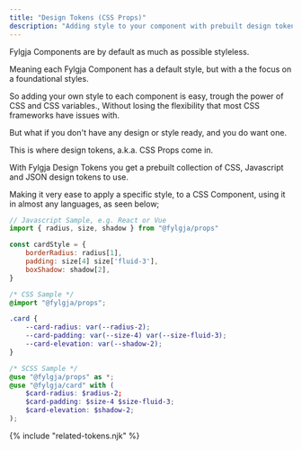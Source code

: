 ```yaml
---
title: "Design Tokens (CSS Props)"
description: "Adding style to your component with prebuilt design tokens, a.k.a. CSS Props."
---
```


Fylgja Components are by default as much as possible styleless.

Meaning each Fylgja Component has a default style,
but with a the focus on a foundational styles.

So adding your own style to each component is easy,
trough the power of CSS and CSS variables.,
Without losing the flexibility that most CSS frameworks have issues with.

But what if you don't have any design or style ready,
and you do want one.

This is where design tokens, a.k.a. CSS Props come in.

With Fylgja Design Tokens you get a prebuilt collection of CSS,
Javascript and JSON design tokens to use.

Making it very ease to apply a specific style, to a CSS Component,
using it in almost any languages, as seen below;

<div class="scroll-slider thin-scrollbar" style="--gap-inline: 0; scroll-snap-type: none;">

```jsx
// Javascript Sample, e.g. React or Vue
import { radius, size, shadow } from "@fylgja/props"

const cardStyle = {
    borderRadius: radius[1],
    padding: size[4] size['fluid-3'],
    boxShadow: shadow[2],
}
```

```css
/* CSS Sample */
@import "@fylgja/props";

.card {
    --card-radius: var(--radius-2);
    --card-padding: var(--size-4) var(--size-fluid-3);
    --card-elevation: var(--shadow-2);
}
```

```scss
/* SCSS Sample */
@use "@fylgja/props" as *;
@use "@fylgja/card" with (
    $card-radius: $radius-2;
    $card-padding: $size-4 $size-fluid-3;
    $card-elevation: $shadow-2;
);
```

</div>

{% include "related-tokens.njk" %}
